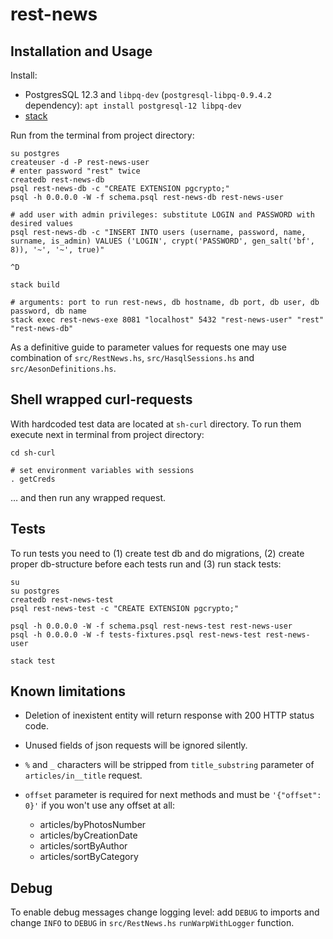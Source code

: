 # rest-news

## Installation and Usage

Install:

- PostgresSQL 12.3 and `libpq-dev` (`postgresql-libpq-0.9.4.2` dependency):
```apt install postgresql-12 libpq-dev```
- [stack](https://docs.haskellstack.org/en/stable/README/#how-to-install)

Run from the terminal from project directory: 

```
su postgres
createuser -d -P rest-news-user
# enter password "rest" twice
createdb rest-news-db
psql rest-news-db -c "CREATE EXTENSION pgcrypto;"
psql -h 0.0.0.0 -W -f schema.psql rest-news-db rest-news-user

# add user with admin privileges: substitute LOGIN and PASSWORD with desired values
psql rest-news-db -c "INSERT INTO users (username, password, name, surname, is_admin) VALUES ('LOGIN', crypt('PASSWORD', gen_salt('bf', 8)), '~', '~', true)"

^D

stack build

# arguments: port to run rest-news, db hostname, db port, db user, db password, db name
stack exec rest-news-exe 8081 "localhost" 5432 "rest-news-user" "rest" "rest-news-db"
```

As a definitive guide to parameter values for requests one may use combination of `src/RestNews.hs`, `src/HasqlSessions.hs` and `src/AesonDefinitions.hs`.

## Shell wrapped curl-requests

With hardcoded test data are located at `sh-curl` directory. To run them execute next in terminal from project directory:

```
cd sh-curl

# set environment variables with sessions
. getCreds
```
… and then run any wrapped request.


## Tests


To run tests you need to (1) create test db and do migrations, (2) create proper db-structure before each tests run and (3) run stack tests:

```
su
su postgres
createdb rest-news-test
psql rest-news-test -c "CREATE EXTENSION pgcrypto;"

psql -h 0.0.0.0 -W -f schema.psql rest-news-test rest-news-user
psql -h 0.0.0.0 -W -f tests-fixtures.psql rest-news-test rest-news-user

stack test
```

## Known limitations

- Deletion of inexistent entity will return response with 200 HTTP status code.

- Unused fields of json requests will be ignored silently.

- `%` and `_` characters will be stripped from `title_substring` parameter of `articles/in__title` request.

- `offset` parameter is required for next methods and must be `'{"offset": 0}'` if you won't use any offset at all:
    - articles/byPhotosNumber
    - articles/byCreationDate
    - articles/sortByAuthor
    - articles/sortByCategory

## Debug

To enable debug messages change logging level: add `DEBUG` to imports and change `INFO` to `DEBUG` in `src/RestNews.hs` `runWarpWithLogger` function.
